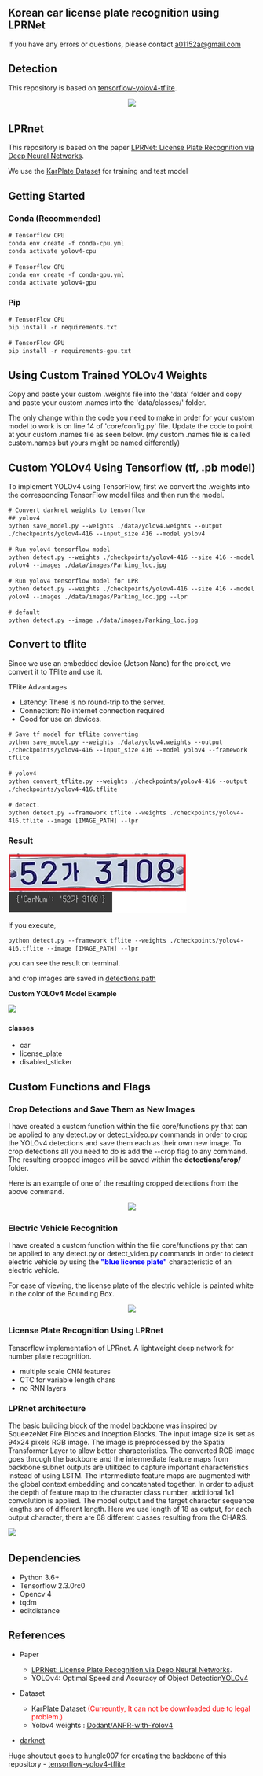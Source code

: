 **Korean car license plate recognition using LPRNet**
-----------------------------------------------------
If you have any errors or questions, please contact a01152a@gmail.com

Detection
---------

This repository is based on [tensorflow-yolov4-tflite](https://github.com/hunglc007/tensorflow-yolov4-tflite).

<center> <img src='./images/4.png'> </center>

LPRnet
------

This repository is based on the paper [LPRNet: License Plate Recognition via Deep Neural Networks](https://arxiv.org/pdf/1806.10447.pdf).

We use the [KarPlate Dataset](http://pr.gachon.ac.kr/ALPR.html) for training and test model

Getting Started
---------------

### Conda (Recommended)

```
# Tensorflow CPU
conda env create -f conda-cpu.yml
conda activate yolov4-cpu

# Tensorflow GPU
conda env create -f conda-gpu.yml
conda activate yolov4-gpu
```

### Pip

```
# TensorFlow CPU
pip install -r requirements.txt

# TensorFlow GPU
pip install -r requirements-gpu.txt
```

Using Custom Trained YOLOv4 Weights
-----------------------------------

Copy and paste your custom .weights file into the 'data' folder and copy and paste your custom .names into the 'data/classes/' folder.

The only change within the code you need to make in order for your custom model to work is on line 14 of 'core/config.py' file. Update the code to point at your custom .names file as seen below. (my custom .names file is called custom.names but yours might be named differently)

Custom YOLOv4 Using Tensorflow (tf, .pb model)
----------------------------------------------

To implement YOLOv4 using TensorFlow, first we convert the .weights into the corresponding TensorFlow model files and then run the model.

```
# Convert darknet weights to tensorflow
## yolov4
python save_model.py --weights ./data/yolov4.weights --output ./checkpoints/yolov4-416 --input_size 416 --model yolov4

# Run yolov4 tensorflow model
python detect.py --weights ./checkpoints/yolov4-416 --size 416 --model yolov4 --images ./data/images/Parking_loc.jpg

# Run yolov4 tensorflow model for LPR
python detect.py --weights ./checkpoints/yolov4-416 --size 416 --model yolov4 --images ./data/images/Parking_loc.jpg --lpr

# default
python detect.py --image ./data/images/Parking_loc.jpg
```

Convert to tflite
---------------------------------------------

Since we use an embedded device (Jetson Nano) for the project, we convert it to TFlite and use it.

TFlite Advantages
- Latency: There is no round-trip to the server.
- Connection: No internet connection required
- Good for use on devices.

```
# Save tf model for tflite converting
python save_model.py --weights ./data/yolov4.weights --output ./checkpoints/yolov4-416 --input_size 416 --model yolov4 --framework tflite

# yolov4
python convert_tflite.py --weights ./checkpoints/yolov4-416 --output ./checkpoints/yolov4-416.tflite

# detect.
python detect.py --framework tflite --weights ./checkpoints/yolov4-416.tflite --image [IMAGE_PATH] --lpr
```

### Result

![](./images/5.png)

If you execute,
```
python detect.py --framework tflite --weights ./checkpoints/yolov4-416.tflite --image [IMAGE_PATH] --lpr
```
you can see the result on terminal.

and crop images are saved in <ins>detections path</ins>  

**Custom YOLOv4 Model Example**

![](./images/3.png)

#### classes
- car
- license_plate
- disabled_sticker

Custom Functions and Flags
--------------------------

### Crop Detections and Save Them as New Images

I have created a custom function within the file core/functions.py that can be applied to any detect.py or detect_video.py commands in order to crop the YOLOv4 detections and save them each as their own new image. To crop detections all you need to do is add the --crop flag to any command. The resulting cropped images will be saved within the **detections/crop/** folder.

Here is an example of one of the resulting cropped detections from the above command.<center> <img src='./images/license_plate_3.jpg'> </center>

### Electric Vehicle Recognition

I have created a custom function within the file core/functions.py that can be applied to any detect.py or detect_video.py commands in order to detect electric vehicle by using the **<span style="color:blue">"blue license plate"</span>** characteristic of an electric vehicle.

For ease of viewing, the license plate of the electric vehicle is painted white in the color of the Bounding Box.<center> <img src='./images/2.png'> </center>

### License Plate Recognition Using LPRnet

Tensorflow implementation of LPRnet. A lightweight deep network for number plate recognition.

-	multiple scale CNN features
-	CTC for variable length chars
-	no RNN layers

### LPRnet architecture

The basic building block of the model backbone was inspired by SqueezeNet Fire Blocks and Inception Blocks. The input image size is set as 94x24 pixels RGB image. The image is preprocessed by the Spatial Transformer Layer to allow better characteristics. The converted RGB image goes through the backbone and the intermediate feature maps from backbone subnet outputs are utiltized to capture important characteristics instead of using LSTM. The intermediate feature maps are augmented with the global context embedding and concatenated together. In order to adjust the depth of feature map to the character class number, additional 1x1 convolution is applied. The model output and the target character sequence lengths are of different length. Here we use length of 18 as output, for each output character, there are 68 different classes resulting from the CHARS.

![](./images/3.jpg)

**Dependencies**
----------------

-	Python 3.6+
-	Tensorflow 2.3.0rc0
-	Opencv 4
-	tqdm
-	editdistance

References
----------

-	Paper
	-	[LPRNet: License Plate Recognition via Deep Neural Networks](https://arxiv.org/pdf/1806.10447.pdf).
	-	YOLOv4: Optimal Speed and Accuracy of Object Detection[YOLOv4](https://arxiv.org/abs/2004.10934)
-	Dataset

	-	[KarPlate Dataset](http://pr.gachon.ac.kr/ALPR.html) <span style="color:red"> (Curreuntly, It can not be downloaded due to legal problem.)</span>
	-	Yolov4 weights : [Dodant/ANPR-with-Yolov4](https://github.com/Dodant/ANPR-with-Yolov4)

-	[darknet](https://github.com/AlexeyAB/darknet)

Huge shoutout goes to hunglc007 for creating the backbone of this repository - [tensorflow-yolov4-tflite](https://github.com/hunglc007/tensorflow-yolov4-tflite)
